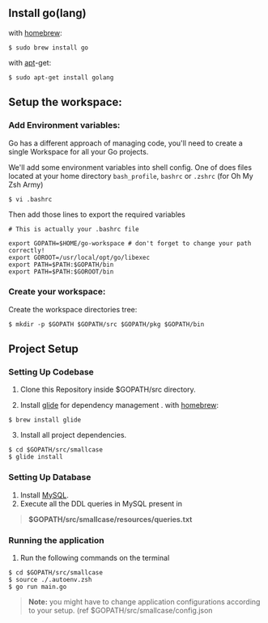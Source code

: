 
## Install go(lang)
 with [homebrew](http://mxcl.github.io/homebrew/):
```Shell
$ sudo brew install go
```
with [apt](http://packages.qa.debian.org/a/apt.html)-get:

```Shell
$ sudo apt-get install golang
```

## Setup the workspace:
### Add Environment variables:

Go has a different approach of managing code, you'll need to create a single Workspace for all your Go projects. 

We'll add some environment variables into shell config. One of does files located at your home directory  `bash_profile`,  `bashrc`  or  `.zshrc`  (for Oh My Zsh Army)

```
$ vi .bashrc
```
Then add those lines to export the required variables
```
# This is actually your .bashrc file

export GOPATH=$HOME/go-workspace # don't forget to change your path correctly!
export GOROOT=/usr/local/opt/go/libexec
export PATH=$PATH:$GOPATH/bin
export PATH=$PATH:$GOROOT/bin
```

### Create your workspace:

Create the workspace directories tree:

```
$ mkdir -p $GOPATH $GOPATH/src $GOPATH/pkg $GOPATH/bin
```

## Project Setup

### Setting Up Codebase

1. Clone this Repository inside $GOPATH/src directory.

2. Install [glide](https://github.com/Masterminds/glide/blob/master/README.md) for dependency management .
with [homebrew](http://mxcl.github.io/homebrew/):

```Shell
$ brew install glide
```
3. Install all project dependencies.
```
$ cd $GOPATH/src/smallcase
$ glide install
```

### Setting Up Database
1. Install [MySQL](https://dev.mysql.com/doc/mysql-installation-excerpt/5.7/en/).
2. Execute all the DDL queries in MySQL present in 
> **$GOPATH/src/smallcase/resources/queries.txt**

### Running the application
1. Run the following commands on the terminal
```
$ cd $GOPATH/src/smallcase
$ source ./.autoenv.zsh
$ go run main.go
```
>**Note:**  you might have to change application configurations according to your setup.  (ref $GOPATH/src/smallcase/config.json
